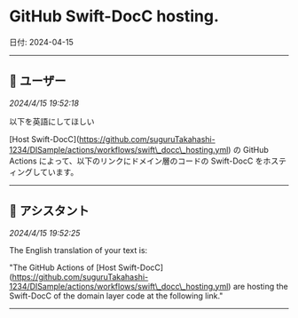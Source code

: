 # GitHub Swift-DocC hosting.

日付: 2024-04-15

---

## 👤 ユーザー
*2024/4/15 19:52:18*

以下を英語にしてほしい

\[Host Swift-DocC\](https://github.com/suguruTakahashi-1234/DISample/actions/workflows/swift\_docc\_hosting.yml) の GitHub Actions によって、以下のリンクにドメイン層のコードの Swift-DocC をホスティングしています。

---

## 🤖 アシスタント
*2024/4/15 19:52:25*

The English translation of your text is:

"The GitHub Actions of \[Host Swift-DocC\](https://github.com/suguruTakahashi-1234/DISample/actions/workflows/swift\_docc\_hosting.yml) are hosting the Swift-DocC of the domain layer code at the following link."

---
